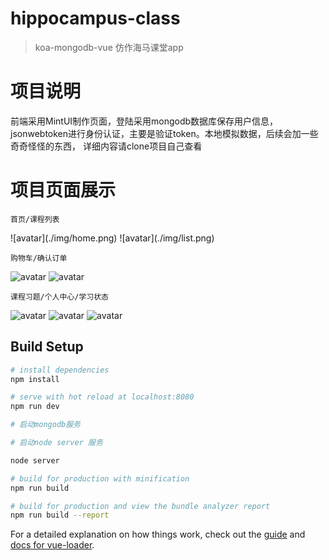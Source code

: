 # hippocampus-class

> koa-mongodb-vue 仿作海马课堂app  



# 项目说明

 前端采用MintUI制作页面，登陆采用mongodb数据库保存用户信息，jsonwebtoken进行身份认证，主要是验证token。本地模拟数据，后续会加一些奇奇怪怪的东西，  详细内容请clone项目自己查看


# 项目页面展示

`首页/课程列表`

<p>
  ![avatar](./img/home.png)
  ![avatar](./img/list.png)
</p>



`购物车/确认订单`


![avatar](./img/gouwu.png)
![avatar](./img/qrddan.png)


`课程习题/个人中心/学习状态`


![avatar](./img/xiti.png)
![avatar](./img/person.png)
![avatar](./img/status.png)



## Build Setup

``` bash
# install dependencies
npm install

# serve with hot reload at localhost:8080
npm run dev

# 启动mongodb服务

# 启动node server 服务

node server

# build for production with minification
npm run build

# build for production and view the bundle analyzer report
npm run build --report
```

For a detailed explanation on how things work, check out the [guide](http://vuejs-templates.github.io/webpack/) and [docs for vue-loader](http://vuejs.github.io/vue-loader).
